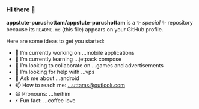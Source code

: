 ### Hi there 👋


**appstute-purushottam/appstute-purushottam** is a ✨ _special_ ✨ repository because its `README.md` (this file) appears on your GitHub profile.

Here are some ideas to get you started:

- 🔭 I’m currently working on ...mobile applications
- 🌱 I’m currently learning ...jetpack compose
- 👯 I’m looking to collaborate on ...games and advertisements 
- 🤔 I’m looking for help with ...vps
- 💬 Ask me about ...android
- 📫 How to reach me: ...uttams@outlook.com
- 😄 Pronouns: ...he/him
- ⚡ Fun fact: ...coffee love 
